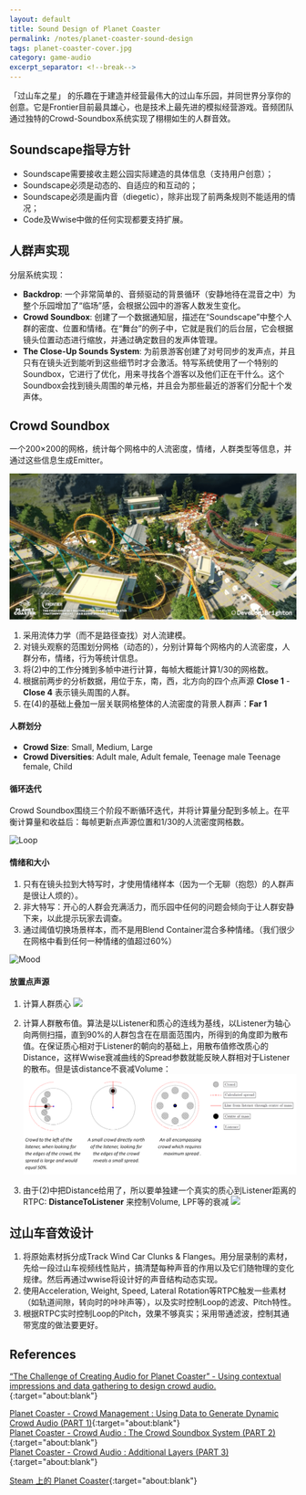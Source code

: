 ```yaml
---
layout: default
title: Sound Design of Planet Coaster 
permalink: /notes/planet-coaster-sound-design
tags: planet-coaster-cover.jpg
category: game-audio
excerpt_separator: <!--break-->
---
```

「过山车之星」 的乐趣在于建造并经营最伟大的过山车乐园，并同世界分享你的创意。它是Frontier目前最具雄心，也是技术上最先进的模拟经营游戏。音频团队通过独特的Crowd-Soundbox系统实现了栩栩如生的人群音效。

<!--break-->

## Soundscape指导方针

* Soundscape需要接收主题公园实际建造的具体信息（支持用户创意）；
* Soundscape必须是动态的、自适应的和互动的；
* Soundscape必须是画内音（diegetic），除非出现了前两条规则不能适用的情况；
* Code及Wwise中做的任何实现都要支持扩展。

##  人群声实现

分层系统实现：

* **Backdrop**: 一个非常简单的、音频驱动的背景循环（安静地待在混音之中）为整个乐园增加了“临场”感，会根据公园中的游客人数发生变化。
* **Crowd Soundbox**: 创建了一个数据通知层，描述在“Soundscape”中整个人群的密度、位置和情绪。在“舞台”的例子中，它就是我们的后台层，它会根据镜头位置动态进行缩放，并通过确定数目的发声体管理。
* **The Close-Up Sounds System**: 为前景游客创建了对号同步的发声点，并且只有在镜头近到能听到这些细节时才会激活。特写系统使用了一个特别的Soundbox，它进行了优化，用来寻找各个游客以及他们正在干什么。这个Soundbox会找到镜头周围的单元格，并且会为那些最近的游客们分配十个发声体。

## Crowd Soundbox

一个200×200的网格，统计每个网格中的人流密度，情绪，人群类型等信息，并通过这些信息生成Emitter。  

![Crowd Soundbox](/assets/images/coaster_soundbox.png "Crowd Soundbox")

1. 采用流体力学（而不是路径查找）对人流建模。
2. 对镜头观察的范围划分网格（动态的），分别计算每个网格内的人流密度，人群分布，情绪，行为等统计信息。
3. 将(2)中的工作分摊到多帧中进行计算，每帧大概能计算1/30的网格数。
4. 根据前两步的分析数据，用位于东，南，西，北方向的四个点声源 **Close 1** - **Close 4** 表示镜头周围的人群。
5. 在(4)的基础上叠加一层关联网格整体的人流密度的背景人群声：**Far 1**


#### 人群划分
* **Crowd Size**: Small, Medium, Large
* **Crowd Diversities**: Adult male, Adult female, Teenage male Teenage female, Child

#### 循环迭代

Crowd Soundbox围绕三个阶段不断循环迭代，并将计算量分配到多帧上。在平衡计算量和收益后：每帧更新点声源位置和1/30的人流密度网格数。

![Loop](http://info.audiokinetic.com/hubfs/Blog_Images/Planet%20Coaster/Blog2/Blog2_Image_07_SoundBoxLoopImage.png "Loop")

#### 情绪和大小

1. 只有在镜头拉到大特写时，才使用情绪样本（因为一个无聊（抱怨）的人群声是很让人烦的）。
2. 非大特写：开心的人群会充满活力，而乐园中任何的问题会倾向于让人群安静下来，以此提示玩家去调查。
3. 通过阈值切换场景样本，而不是用Blend Container混合多种情绪。（我们很少在网格中看到任何一种情绪的值超过60%）

![Mood](http://info.audiokinetic.com/hubfs/Blog_Images/Planet%20Coaster/Blog2/Blog2_Image_09_CrowdMoodSwitchInWwise.png)

#### 放置点声源

1. 计算人群质心
![](http://info.audiokinetic.com/hubfs/Blog_Images/Planet%20Coaster/Blog2/Blog2_Image_11_CentreOfMassFormula.png)

2. 计算人群散布值。算法是以Listener和质心的连线为基线，以Listener为轴心向两侧扫描，直到90%的人群包含在在扇面范围内，所得到的角度即为散布值。在保证质心相对于Listener的朝向的基础上，用散布值修改质心的Distance，这样Wwise衰减曲线的Spread参数就能反映人群相对于Listener的散布。但是该distance不衰减Volume：
![Crowd Spread](/assets/images/crowd_spread.png "计算人群散布值")

3. 由于(2)中把Distance给用了，所以要单独建一个真实的质心到Listener距离的RTPC: **DistanceToListener** 来控制Volume, LPF等的衰减
![](http://info.audiokinetic.com/hubfs/Blog_Images/Planet%20Coaster/Blog2/Blog2_Image_13_DunamicSpredInWwise.png)

## 过山车音效设计

1. 将原始素材拆分成Track Wind Car Clunks & Flanges。用分层录制的素材，先给一段过山车视频线性贴片，搞清楚每种声音的作用以及它们随物理的变化规律。然后再通过wwise将设计好的声音结构动态实现。
2. 使用Acceleration, Weight, Speed, Lateral Rotation等RTPC触发一些素材（如轨道间隙，转向时的咔咔声等），以及实时控制Loop的滤波、Pitch特性。
3. 根据RTPC实时控制Loop的Pitch，效果不够真实；采用带通滤波，控制其通带宽度的做法要更好。

## References

[“The Challenge of Creating Audio for Planet Coaster” - Using contextual impressions and data gathering to design crowd audio.](https://vimeo.com/255463243){:target="about:blank"}

[Planet Coaster - Crowd Management : Using Data to Generate Dynamic Crowd Audio (PART 1)](https://blog.audiokinetic.com/planet-coaster-part-1-crowd-management-using-data-to-generate-dynamic-crowd-audio/){:target="about:blank"}   
[Planet Coaster - Crowd Audio : The Crowd Soundbox System (PART 2)](https://blog.audiokinetic.com/planet-coaster-part-2-crowd-audio-the-crowd-soundbox-system/){:target="about:blank"}   
[Planet Coaster - Crowd Audio : Additional Layers (PART 3)](https://blog.audiokinetic.com/planet-coaster-crowd-audio-additional-layers-part-3/){:target="about:blank"}

[Steam 上的 Planet Coaster](http://store.steampowered.com/app/493340/Planet_Coaster/){:target="about:blank"}
